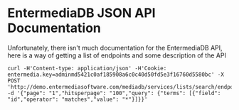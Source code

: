 # EntermediaDB JSON API Documentation

Unfortunately, there isn't much documentation for the EntermediaDB API, here is a way of getting a list of endpoints and some description of the API

    curl -H'Content-type: application/json' -H'Cookie: entermedia.key=adminmd5421c0af185908a6c0c40d50fd5e3f16760d5580bc' -X POST 'http://demo.entermediasoftware.com/mediadb/services/lists/search/endpoint'  -d '{"page": "1","hitsperpage": "100","query": {"terms": [{"field": "id","operator": "matches","value": "*"}]}}'
